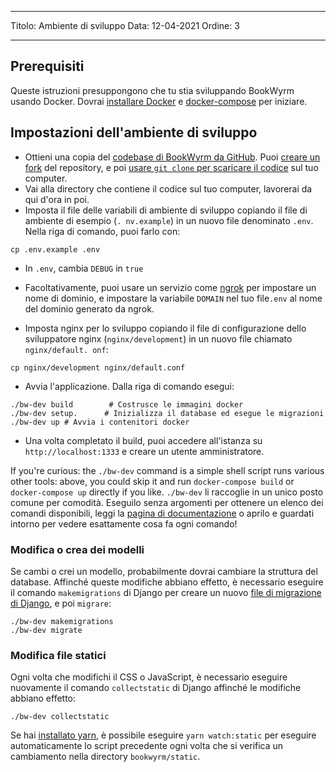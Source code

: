 - - -
Titolo: Ambiente di sviluppo Data: 12-04-2021 Ordine: 3
- - -

## Prerequisiti

Queste istruzioni presuppongono che tu stia sviluppando BookWyrm usando Docker. Dovrai [installare Docker](https://docs.docker.com/engine/install/) e [docker-compose](https://docs.docker.com/compose/install/) per iniziare.

## Impostazioni dell'ambiente di sviluppo

- Ottieni una copia del [codebase di BookWyrm da GitHub](https://github.com/bookwyrm-social/bookwyrm). Puoi [creare un fork](https://docs.github.com/en/get-started/quickstart/fork-a-repo) del repository, e poi [usare `git clone` per scaricare il codice](https://docs.github.com/en/github/creating-cloning-and-archiving-repositories/cloning-a-repository-from-github/cloning-a-repository) sul tuo computer.
- Vai alla directory che contiene il codice sul tuo computer, lavorerai da qui d'ora in poi.
- Imposta il file delle variabili di ambiente di sviluppo copiando il file di ambiente di esempio (`. nv.example`) in un nuovo file denominato `.env`. Nella riga di comando, puoi farlo con:
``` { .sh }
cp .env.example .env
```
- In `.env`, cambia `DEBUG` in `true`
- Facoltativamente, puoi usare un servizio come [ngrok](https://ngrok.com/) per impostare un nome di dominio, e impostare la variabile `DOMAIN` nel tuo file`.env` al nome del dominio generato da ngrok.

- Imposta nginx per lo sviluppo copiando il file di configurazione dello sviluppatore nginx (`nginx/development`) in un nuovo file chiamato `nginx/default. onf`:
``` { .sh }
cp nginx/development nginx/default.conf
```

- Avvia l'applicazione. Dalla riga di comando esegui:
``` { .sh }
./bw-dev build        # Costrusce le immagini docker
./bw-dev setup.      # Inizializza il database ed esegue le migrazioni
./bw-dev up # Avvia i contenitori docker
```
- Una volta completato il build, puoi accedere all'istanza su `http://localhost:1333` e creare un utente amministratore.

If you're curious: the `./bw-dev` command is a simple shell script runs various other tools: above, you could skip it and run `docker-compose build` or `docker-compose up` directly if you like. `./bw-dev` li raccoglie in un unico posto comune per comodità. Eseguilo senza argomenti per ottenere un elenco dei comandi disponibili, leggi la [pagina di documentazione](/command-line-tool.html) o aprilo e guardati intorno per vedere esattamente cosa fa ogni comando!

### Modifica o crea dei modelli

Se cambi o crei un modello, probabilmente dovrai cambiare la struttura del database. Affinché queste modifiche abbiano effetto, è necessario eseguire il comando `makemigrations` di Django per creare un nuovo [file di migrazione di Django](https://docs.djangoproject.com/en/3.2/topics/migrations), e poi `migrare`:

``` { .sh }
./bw-dev makemigrations
./bw-dev migrate
```

### Modifica file statici
Ogni volta che modifichi il CSS o JavaScript, è necessario eseguire nuovamente il comando `collectstatic` di Django affinché le modifiche abbiano effetto:
``` { .sh }
./bw-dev collectstatic
```

Se hai [installato yarn](https://yarnpkg.com/getting-started/install), è possibile eseguire `yarn watch:static` per eseguire automaticamente lo script precedente ogni volta che si verifica un cambiamento nella directory `bookwyrm/static`.
